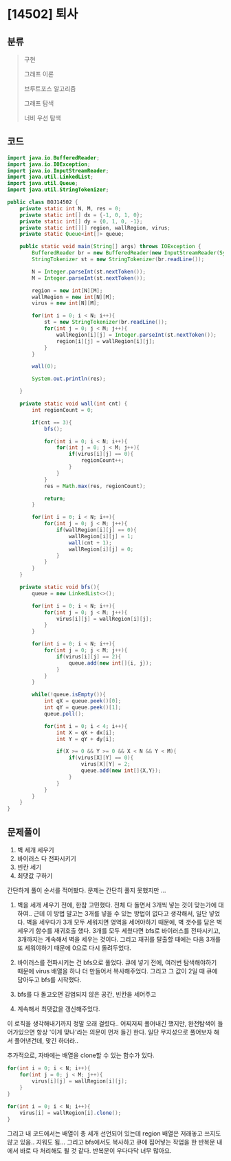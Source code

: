 # [14502] 퇴사

## 분류
> 구현
>
> 그래프 이론
> 
> 브루트포스 알고리즘
> 
> 그래프 탐색
> 
> 너비 우선 탐색

## 코드
```java
import java.io.BufferedReader;
import java.io.IOException;
import java.io.InputStreamReader;
import java.util.LinkedList;
import java.util.Queue;
import java.util.StringTokenizer;

public class BOJ14502 {
    private static int N, M, res = 0;
    private static int[] dx = {-1, 0, 1, 0};
    private static int[] dy = {0, 1, 0, -1};
    private static int[][] region, wallRegion, virus;
    private static Queue<int[]> queue;

    public static void main(String[] args) throws IOException {
        BufferedReader br = new BufferedReader(new InputStreamReader(System.in));
        StringTokenizer st = new StringTokenizer(br.readLine());

        N = Integer.parseInt(st.nextToken());
        M = Integer.parseInt(st.nextToken());

        region = new int[N][M];
        wallRegion = new int[N][M];
        virus = new int[N][M];

        for(int i = 0; i < N; i++){
            st = new StringTokenizer(br.readLine());
            for(int j = 0; j < M; j++){
                wallRegion[i][j] = Integer.parseInt(st.nextToken());
                region[i][j] = wallRegion[i][j];
            }
        }

        wall(0);

        System.out.println(res);

    }

    private static void wall(int cnt) {
        int regionCount = 0;

        if(cnt == 3){
            bfs();

            for(int i = 0; i < N; i++){
                for(int j = 0; j < M; j++){
                    if(virus[i][j] == 0){
                        regionCount++;
                    }
                }
            }
            res = Math.max(res, regionCount);

            return;
        }

        for(int i = 0; i < N; i++){
            for(int j = 0; j < M; j++){
                if(wallRegion[i][j] == 0){
                    wallRegion[i][j] = 1;
                    wall(cnt + 1);
                    wallRegion[i][j] = 0;
                }
            }
        }
    }

    private static void bfs(){
        queue = new LinkedList<>();

        for(int i = 0; i < N; i++){
            for(int j = 0; j < M; j++){
                virus[i][j] = wallRegion[i][j];
            }
        }

        for(int i = 0; i < N; i++){
            for(int j = 0; j < M; j++){
                if(virus[i][j] == 2){
                    queue.add(new int[]{i, j});
                }
            }
        }

        while(!queue.isEmpty()){
            int qX = queue.peek()[0];
            int qY = queue.peek()[1];
            queue.poll();

            for(int i = 0; i < 4; i++){
                int X = qX + dx[i];
                int Y = qY + dy[i];

                if(X >= 0 && Y >= 0 && X < N && Y < M){
                    if(virus[X][Y] == 0){
                        virus[X][Y] = 2;
                        queue.add(new int[]{X,Y});
                    }
                }
            }
        }
    }
}
```

## 문제풀이
1. 벽 세개 세우기
2. 바이러스 다 전파시키기
3. 빈칸 세기
4. 최댓값 구하기

간단하게 풀이 순서를 적어봤다. 문제는 간단히 풀지 못했지만 ...

1. 벽을 세개 세우기 전에, 한참 고민했다. 전체 다 돌면서 3개씩 넣는 것이 맞는가에 대하여.. 근데 이 방법 말고는 3개를 넣을 수 있는 방법이 없다고 생각해서, 일단 넣었다. 벽을 세우다가 3개 모두 세워지면 영역을 세어야하기 때문에, 벽 갯수를 담은 벽세우기 함수를 재귀호출 했다. 3개를 모두 세웠다면 bfs로 바이러스를 전파시키고, 3개까지는 계속해서 벽을 세우는 것이다. 그리고 재귀를 탈출할 때에는 다음 3개를 또 세워야하기 때문에 0으로 다시 돌려두었다.

2. 바이러스를 전파시키는 건 bfs으로 풀었다. 큐에 넣기 전에, 여러번 탐색해야하기 때문에 virus 배열을 하나 더 만들어서 복사해주었다. 그리고 그 값이 2일 때 큐에 담아두고 bfs를 시작했다.

3. bfs를 다 돌고오면 감염되지 않은 공간, 빈칸을 세어주고
4. 계속해서 최댓값을 갱신해주었다.

이 로직을 생각해내기까지 정말 오래 걸렸다.. 어찌저찌 풀어내긴 했지만, 완전탐색이 들어가있으면 항상 '이게 맞나'라는 의문이 먼저 들긴 한다. 일단 무지성으로 풀어보자 해서 풀어낸건데, 맞긴 하더라..

추가적으로, 자바에는 배열을 clone할 수 있는 함수가 있다. 

```java
for(int i = 0; i < N; i++){
    for(int j = 0; j < M; j++){
        virus[i][j] = wallRegion[i][j];
    }
}
        
for(int i = 0; i < N; i++){
    virus[i] = wallRegion[i].clone();
}
```

그리고 내 코드에서는 배열이 총 세개 선언되어 있는데 region 배열은 저래놓고 쓰지도 않고 있음.. 지워도 됨... 그리고 bfs에서도 복사하고 큐에 집어넣는 작업을 한 반복문 내에서 바로 다 처리해도 될 것 같다. 반복문이 우다다닥 너무 많아요.
